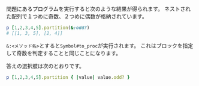 問題にあるプログラムを実行すると次のような結果が得られます。
ネストされた配列で１つめに奇数、２つめに偶数が格納されています。

```ruby
p [1,2,3,4,5].partition(&:odd?)
# [[1, 3, 5], [2, 4]]
```

`&:<メソッド名>`とすると`Symbol#to_proc`が実行されます。
これはブロックを指定して奇数を判定することと同じことになります。

答えの選択肢は次のとおりです。

```ruby
p [1,2,3,4,5].partition { |value| value.odd? }
```
